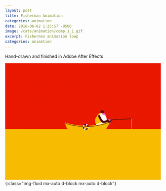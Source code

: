 ```yaml
---
layout: post
title: Fisherman Animation
categories: animation
date: 2018-06-02 1:25:57 -0500
image: /cats/animation/comp_1_1.gif
excerpt: Fisherman animation loop
categories: animation
---
```


Hand-drawn and finished in Adobe After Effects

![image-title-here](/assets/img/cats/animation/comp_1_1.gif){:class="img-fluid mx-auto d-block mx-auto d-block"}
